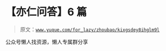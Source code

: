 # 【亦仁问答】6 篇

> 原文：[`www.yuque.com/for_lazy/zhoubao/kixgsdey8ihglm9l`](https://www.yuque.com/for_lazy/zhoubao/kixgsdey8ihglm9l)

公众号懒人找资源，懒人专属群分享